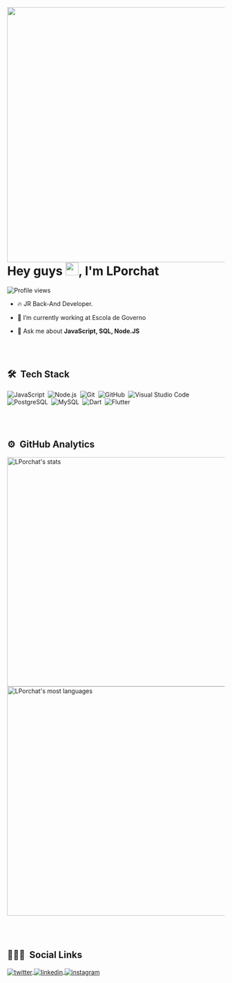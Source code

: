 
<img align="right" height="590em" src="https://raw.githubusercontent.com/gist/Lporchat/b20012f2649da286e82d9b052d7db2eb/raw/3c673531f5f482bec1c0933416917370c12a13ba/githubcard.svg"/>
<h1 align="left">Hey guys <img src="https://raw.githubusercontent.com/kaueMarques/kaueMarques/master/hi.gif" width="30px">, I'm LPorchat</h1>
<p align="left"> <img src="https://komarev.com/ghpvc/?username=Lporchat&color=blueviolet" alt="Profile views" /> </p>

- 🔥 JR Back-And Developer. 

- 🔭 I’m currently working at Escola de Governo

- 💬 Ask me about **JavaScript, SQL, Node.JS**

<br><br>

## 🛠 &nbsp;Tech Stack

![JavaScript](https://img.shields.io/badge/-JavaScript-05122A?style=flat&logo=javascript&color=blueviolet)&nbsp;
![Node.js](https://img.shields.io/badge/-Node.js-05122A?style=flat&logo=node.js&color=blueviolet)&nbsp;
![Git](https://img.shields.io/badge/-Git-05122A?style=flat&logo=git&color=blueviolet)&nbsp;
![GitHub](https://img.shields.io/badge/-GitHub-05122A?style=flat&logo=github&color=blueviolet)&nbsp;
![Visual Studio Code](https://img.shields.io/badge/-Visual%20Studio%20Code-05122A?style=flat&logo=visual-studio-code&logoColor=007ACC&color=blueviolet)&nbsp;
![PostgreSQL](https://img.shields.io/badge/-PostgreSQL-05122A?style=flat&logo=postgresql&color=blueviolet)&nbsp;
![MySQL](https://img.shields.io/badge/-MySQL-05122A?style=flat&logo=mysql&color=blueviolet)&nbsp;
![Dart](https://img.shields.io/badge/-Dart-05122A?style=flat&logo=dart&color=blueviolet)&nbsp;
![Flutter](https://img.shields.io/badge/-Flutter-05122A?style=flat&logo=flutter&color=blueviolet)&nbsp;

<br><br>

## ⚙️ &nbsp;GitHub Analytics

<p align="left">
<img width="530em" src="https://github-readme-stats.vercel.app/api?username=Lporchat&show_icons=true&theme=midnight-purple" alt="LPorchat's stats"/>
<img width="530em" src="https://github-readme-stats.vercel.app/api/top-langs/?username=Lporchat&theme=midnight-purple" alt="LPorchat's most languages"/>
</p>

<br><br>

## 👨🏽‍🦲 &nbsp;Social Links
<a href="https://twitter.com/LPorchatDev" target="_blank">
  <img align="center" src="https://img.shields.io/badge/-LPorchatDev-05122A?style=flat&logo=twitter" alt="twitter"/>  
</a>
<a href="https://www.linkedin.com/in/lporchat/" target="_blank">
  <img align="center" src="https://img.shields.io/badge/-LPorchat-05122A?style=flat&logo=linkedin" alt="linkedin"/>
</a>
<a href="https://www.instagram.com/lporchat/" target="_blank">
 <img align="center" src="https://img.shields.io/badge/-LPorchat-05122A?style=flat&logo=instagram" alt="instagram"/>
</a>
</p>

<!--<img width="500em" src="https://github-readme-twitter-gazf.vercel.app/api?id=maykbrito&layout=wide&show_reply=off&show_retweet=off" />

**maykbrito/maykbrito** is a ✨ _special_ ✨ repository because its `README.md` (this file) appears on your GitHub profile.

Here are some ideas to get you started:

- 🔭 I’m currently working on ...
- 🌱 I’m currently learning ...
- 👯 I’m looking to collaborate on ...
- 🤔 I’m looking for help with ...
- 💬 Ask me about ...
- 📫 How to reach me: ...
- 😄 Pronouns: ...
- ⚡ Fun fact: ...
-->
